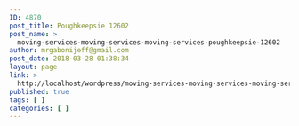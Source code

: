```yaml
---
ID: 4870
post_title: Poughkeepsie 12602
post_name: >
  moving-services-moving-services-moving-services-poughkeepsie-12602
author: mrgabonijeff@gmail.com
post_date: 2018-03-28 01:38:34
layout: page
link: >
  http://localhost/wordpress/moving-services-moving-services-moving-services-poughkeepsie-12602/
published: true
tags: [ ]
categories: [ ]
---
```

